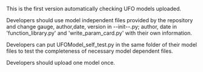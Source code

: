 This is the first version automatically checking UFO models uploaded.

Developers should use model independent files provided by the repository and change gauge, author,date, version in --init--.py; author, date in 'function_library.py' and 'write_param_card.py' with their own information.

Developers can put UFOModel_self_test.py in the same folder of their model files to test the completeness of necessary model dependent files.

Developers should upload one model once.
